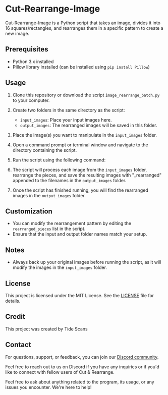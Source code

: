# Cut-Rearrange-Image

Cut-Rearrange-Image is a Python script that takes an image, divides it into 16 squares/rectangles, and rearranges them in a specific pattern to create a new image.

## Prerequisites

- Python 3.x installed
- Pillow library installed (can be installed using `pip install Pillow`)

## Usage

1. Clone this repository or download the script `image_rearrange_batch.py` to your computer.

2. Create two folders in the same directory as the script:
   - `input_images`: Place your input images here.
   - `output_images`: The rearranged images will be saved in this folder.

3. Place the image(s) you want to manipulate in the `input_images` folder.

4. Open a command prompt or terminal window and navigate to the directory containing the script.

5. Run the script using the following command:

6. The script will process each image from the `input_images` folder, rearrange the pieces, and save the resulting images with "_rearranged" appended to the filenames in the `output_images` folder.

7. Once the script has finished running, you will find the rearranged images in the `output_images` folder.

## Customization

- You can modify the rearrangement pattern by editing the `rearranged_pieces` list in the script.
- Ensure that the input and output folder names match your setup.

## Notes

- Always back up your original images before running the script, as it will modify the images in the `input_images` folder.

## License

This project is licensed under the MIT License. See the [LICENSE](LICENSE) file for details.

## Credit

This project was created by Tide Scans

## Contact

For questions, support, or feedback, you can join our [Discord community](https://discord.gg/ugFG4yuqdG).

Feel free to reach out to us on Discord if you have any inquiries or if you'd like to connect with fellow users of Cut & Rearrange.

Feel free to ask about anything related to the program, its usage, or any issues you encounter. We're here to help!
